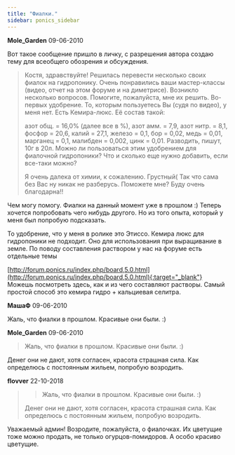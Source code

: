 ```yaml
---
title: "Фиалки."
sidebar: ponics_sidebar
---
```


**Mole_Garden** 09-06-2010

Вот такое сообщение пришло в личку, с разрешения автора создаю тему для всеобщего обозрения и обсуждения.

> Костя, здравствуйте! Решилась перевести несколько своих фиалок на гидропонику. Очень понравились ваши мастер-классы (видео, отчет на этом форуме и на диметрисе). Возникло несколько вопросов. Помогите, пожалуйста, мне их решить. Во-первых удобрение. То, которым пользуетесь Вы (судя по видео), у меня нет. Есть Кемира-люкс. Её состав такой:
> 
> азот общ. = 16,0% (далее все в %), азот амм. = 7,9, азот нитр. = 8,1, фосфор = 20,6, калий = 27,1, железо = 0,1, бор = 0,02, медь = 0,01, марганец = 0,1, малибден = 0,002, цинк = 0,01. Разводить, пишут, 10г в 20л. Можно ли пользоваться этим удобрением для фиалочной гидропоники? Что и сколько еще нужно добавить, если все-таки можно?
> 
> Я очень далека от химии, к сожалению. Грустный( Так что сама без Вас ну никак не разберусь. Поможете мне? Буду очень благодарна!!

Чем могу помогу. Фиалки на данный момент уже в прошлом :) Теперь хочется попробовать чего нибудь другого. Но из того опыта, который у меня был попробую подсказать. 

То удобрение, что у меня в ролике это Этиссо. Кемира люкс для гидропоники не подходит. Оно для использования при выращивание в земле. По поводу составления раствором у нас на форуме есть отдельные темы

[http://forum.ponics.ru/index.php/board,5.0.html](http://forum.ponics.ru/index.php/board,5.0.html){:target="_blank"} Можешь посмотреть здесь, как и из чего составляют растворы. Самый простой способ это кемира гидро + кальциевая селитра. 


**МашаФ** 09-06-2010

Жаль, что фиалки в прошлом. Красивые они были. :)


**Mole_Garden** 09-06-2010

> Жаль, что фиалки в прошлом. Красивые они были. :)

Денег они не дают, хотя согласен, красота страшная сила. Как определюсь с постоянным жильем, попробую возродить.


**flovver** 22-10-2018

> > Жаль, что фиалки в прошлом. Красивые они были. :)
> 
> Денег они не дают, хотя согласен, красота страшная сила. Как определюсь с постоянным жильем, попробую возродить.

Уважаемый админ! Возродите, пожалуйста, о фиалочках. Их цветущие тоже можно продать, не только огурцов-помидоров. А особо красиво цветущие.



